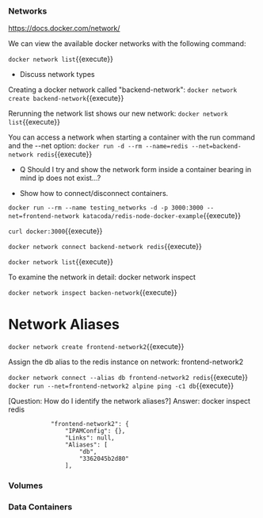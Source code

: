 ### Networks 
https://docs.docker.com/network/

We can view the available docker networks with the following command:

`docker network list`{{execute}}

* Discuss network types

Creating a docker network called "backend-network":
`docker network create backend-network`{{execute}}

Rerunning the network list shows our new network:
`docker network list`{{execute}}

You can access a network when starting a container with the run command and the --net option:
`docker run -d --rm --name=redis --net=backend-network redis`{{execute}}

* Q Should I try and show the network form inside a container bearing in mind ip does not exist...?

* Show how to connect/disconnect containers.

`docker run --rm --name testing_networks -d -p 3000:3000 --net=frontend-network katacoda/redis-node-docker-example`{{execute}}

`curl docker:3000`{{execute}}

`docker network connect backend-network redis`{{execute}}

`docker network list`{{execute}}

To examine the network in detail:
docker network inspect <network name>

`docker network inspect backen-network`{{execute}}

# Network Aliases

`docker network create frontend-network2`{{execute}}

Assign the db alias to the redis instance on network: frontend-network2

`docker network connect --alias db frontend-network2 redis`{{execute}}
`docker run --net=frontend-network2 alpine ping -c1 db`{{execute}}

[Question: How do I identify the network aliases?]
Answer: docker inspect redis

                "frontend-network2": {
                    "IPAMConfig": {},
                    "Links": null,
                    "Aliases": [
                        "db",
                        "3362045b2d80"
                    ],

### Volumes 

### Data Containers
